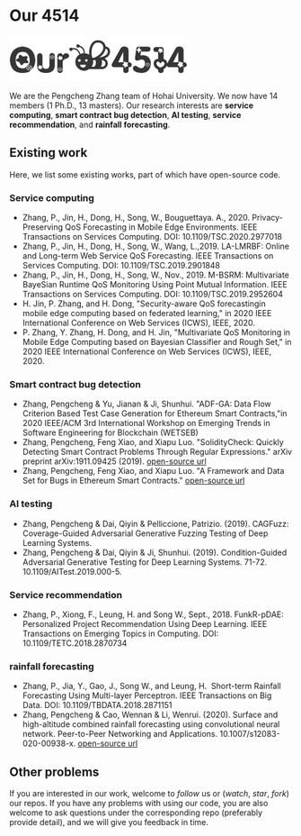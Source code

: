 # Our 4514
![logo](ourLogo.png)  


We are the Pengcheng Zhang team of Hohai University. We now have 14 members (1 Ph.D., 13 masters). Our research interests are **service computing**, **smart contract bug detection**, **AI testing**, **service recommendation**, and **rainfall forecasting**.


## Existing work
Here, we list some existing works, part of which have open-source code.
### Service computing
- Zhang, P., Jin, H., Dong, H., Song, W., Bouguettaya. A., 2020. Privacy-Preserving QoS Forecasting in Mobile Edge Environments. IEEE Transactions on Services Computing. DOI: 10.1109/TSC.2020.2977018
- Zhang, P., Jin, H., Dong, H., Song, W., Wang, L.,2019. LA-LMRBF: Online and Long-term Web Service QoS Forecasting. IEEE Transactions on Services Computing. DOI: 10.1109/TSC.2019.2901848
- Zhang, P., Jin, H., Dong, H., Song, W., Nov., 2019. M-BSRM: Multivariate BayeSian Runtime QoS Monitoring Using Point Mutual Information. IEEE Transactions on Services Computing. DOI: 10.1109/TSC.2019.2952604
- H. Jin, P. Zhang, and H. Dong, "Security-aware QoS forecastingin mobile edge computing based on federated learning," in 2020 IEEE International Conference on Web Services (ICWS), IEEE, 2020.  
- P. Zhang, Y. Zhang, H. Dong, and H. Jin, "Multivariate QoS Monitoring in Mobile Edge Computing based on Bayesian Classifier and Rough Set," in 2020 IEEE International Conference on Web Services (ICWS), IEEE, 2020.


### Smart contract bug detection
- Zhang, Pengcheng & Yu, Jianan & Ji, Shunhui. "ADF-GA: Data Flow Criterion Based Test Case Generation for Ethereum Smart Contracts,"in 2020 IEEE/ACM 3rd International Workshop on Emerging Trends in Software Engineering for Blockchain (WETSEB)
- Zhang, Pengcheng, Feng Xiao, and Xiapu Luo. "SolidityCheck: Quickly Detecting Smart Contract Problems Through Regular Expressions." arXiv preprint arXiv:1911.09425 (2019). [open-source url](https://github.com/xf97/SolidityCheck)
- Zhang, Pengcheng, Feng Xiao, and Xiapu Luo. "A Framework and Data Set for Bugs in Ethereum Smart Contracts." [open-source url](https://github.com/xf97/JiuZhou)


### AI testing
- Zhang, Pengcheng & Dai, Qiyin & Pelliccione, Patrizio. (2019). CAGFuzz: Coverage-Guided Adversarial Generative Fuzzing Testing of Deep Learning Systems. 
- Zhang, Pengcheng & Dai, Qiyin & Ji, Shunhui. (2019). Condition-Guided Adversarial Generative Testing for Deep Learning Systems. 71-72. 10.1109/AITest.2019.000-5. 

### Service recommendation
- Zhang, P., Xiong, F., Leung, H. and Song W., Sept., 2018. FunkR-pDAE: Personalized Project Recommendation Using Deep Learning. IEEE Transactions on Emerging Topics in Computing. DOI: 10.1109/TETC.2018.2870734


### rainfall forecasting
- Zhang, P., Jia, Y., Gao, J., Song W., and Leung, H.  Short-term Rainfall Forecasting Using Multi-layer Perceptron. IEEE Transactions on Big Data. DOI: 10.1109/TBDATA.2018.2871151
- Zhang, Pengcheng & Cao, Wennan & Li, Wenrui. (2020). Surface and high-altitude combined rainfall forecasting using convolutional neural network. Peer-to-Peer Networking and Applications. 10.1007/s12083-020-00938-x. [open-source url](https://github.com/HHUsimba/Surface-and-High-altitude-Combined-Rainfall-Forecasting-Using-Convolutional-Neural-Network)


## Other problems
If you are interested in our work, welcome to *follow* us or (*watch*, *star*, *fork*) our repos. If you have any problems with using our code, you are also welcome to ask questions under the corresponding repo (preferably provide detail), and we will give you feedback in time.
